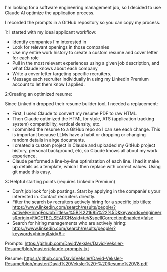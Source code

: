 I'm looking for a software engineering management job, so I decided to use Claude AI optimize the application process.

I recorded the prompts in a GitHub repository so you can copy my process.

1: I started with my ideal applicant workflow:

* Identify companies I'm interested in
* Look for relevant openings in those companies
* Use my entire work history to create a custom resume and cover letter for each role
* Pull in the most relevant experiences using a given job description, and what Claude knows about each company
* Write a cover letter targeting specific recruiters.
* Message each recruiter individually in using my LinkedIn Premium account to let them know I applied.

2:Creating an optimized resume: 

Since LinkedIn dropped their resume builder tool, I needed a replacement:
* First, I used Claude to convert my resume PDF to raw HTML.
* Then Claude optimized the HTML for style, ATS (application tracking system) compatibility, vertical density, etc.
* I commited the resume to a GitHub repo so I can see each change.  This is important because LLMs have a habit or dropping or changing random details in alrge documents.
* I created a custom project in Claude and uploaded my GitHub project history, personal background, etc, so Claude knows all about my work experience.
* Claude performed a line-by-line optimization of each line.  I had it make up details as a template, which I then replace with correct values.  Using git made this easy.

3: Helpful starting points (requires LinkedIn Premium)
* Don't job look for job postings.  Start by applying in the companie's your interested in.  Contact recruiters directly.
* Filter the search by recruiters actively hiring for a specific job titles: https://www.linkedin.com/search/results/people/?activelyHiringForJobTitles=%5B%221685%22%5D&keywords=engineers&origin=FACETED_SEARCH&sid=teV&spellCorrectionEnabled=false
* Search for hiring managements who are actively hiring: https://www.linkedin.com/search/results/people/?keywords=hiring&sid=6-r


Prompts:
https://github.com/DavidVeksler/David-Veksler-Resume/blob/master/claude-prompts.txt

Resume:
https://github.com/DavidVeksler/David-Veksler-Resume/blob/master/David%20Veksler%20-%20Resume%20V8.pdf